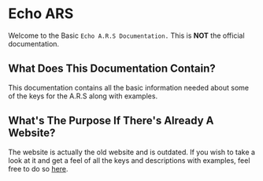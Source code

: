 # Echo ARS
Welcome to the Basic `Echo A.R.S Documentation.` This is **NOT** the official documentation.

## What Does This Documentation Contain?
This documentation contains all the basic information needed about some of the keys for the A.R.S along with examples.

## What's The Purpose If There's Already A Website?
The website is actually the old website and is outdated. If you wish to take a look at it and get a feel of all the keys and descriptions with examples, feel free to do so [here](http://proxikal.github.io/Echo/).